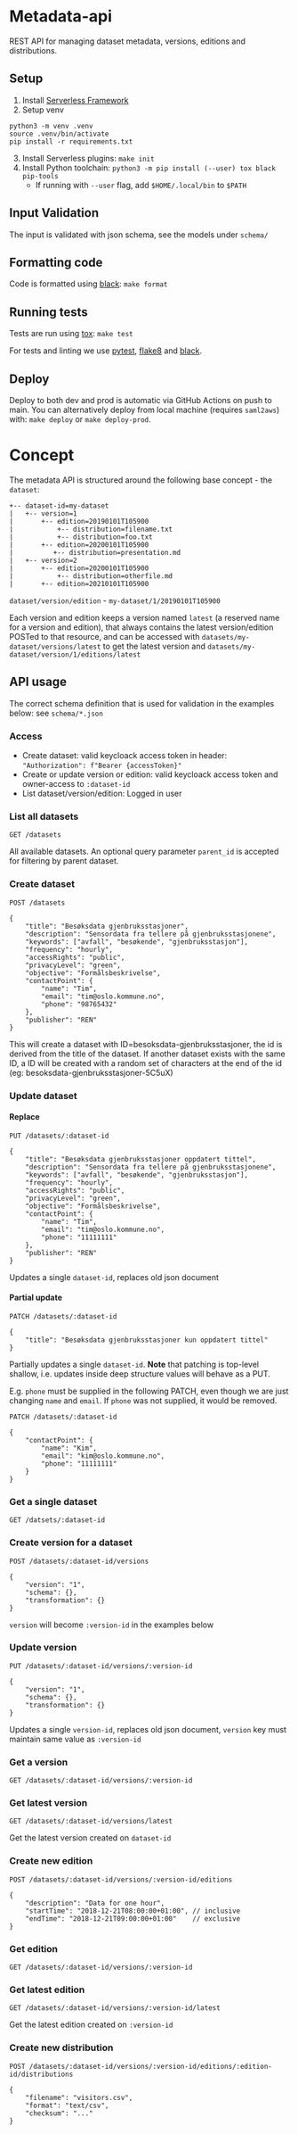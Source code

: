 Metadata-api
============

REST API for managing dataset metadata, versions, editions and distributions.

## Setup

1. Install [Serverless Framework](https://serverless.com/framework/docs/getting-started/)
2. Setup venv
```
python3 -m venv .venv
source .venv/bin/activate
pip install -r requirements.txt
```
3. Install Serverless plugins: `make init`
4. Install Python toolchain: `python3 -m pip install (--user) tox black pip-tools`
   - If running with `--user` flag, add `$HOME/.local/bin` to `$PATH`


## Input Validation
The input is validated with json schema, see the models under `schema/`


## Formatting code

Code is formatted using [black](https://pypi.org/project/black/): `make format`

## Running tests

Tests are run using [tox](https://pypi.org/project/tox/): `make test`

For tests and linting we use [pytest](https://pypi.org/project/pytest/), [flake8](https://pypi.org/project/flake8/) and [black](https://pypi.org/project/black/).

## Deploy

Deploy to both dev and prod is automatic via GitHub Actions on push to main. You can alternatively deploy from local machine (requires `saml2aws`) with: `make deploy` or `make deploy-prod`.

# Concept
The metadata API is structured around the following base concept - the `dataset`:
```
+-- dataset-id=my-dataset
|   +-- version=1
|       +-- edition=20190101T105900
|           +-- distribution=filename.txt
|           +-- distribution=foo.txt
|       +-- edition=20200101T105900
|          +-- distribution=presentation.md
|   +-- version=2
|       +-- edition=20200101T105900
|           +-- distribution=otherfile.md
|       +-- edition=20210101T105900
```
`dataset/version/edition` - `my-dataset/1/20190101T105900`

Each version and edition keeps a version named `latest` (a reserved name for a version and edition), that always contains the latest version/edition POSTed to that resource, and can be accessed with `datasets/my-dataset/versions/latest` to get the latest version and `datasets/my-dataset/version/1/editions/latest`


## API usage
The correct schema definition that is used for validation in the examples below: see `schema/*.json`

### Access
* Create dataset: valid keycloack access token in header: `"Authorization": f"Bearer {accessToken}"`
* Create or update version or edition: valid keycloack access token and owner-access to `:dataset-id`
* List dataset/version/edition: Logged in user

### List all datasets

```
GET /datasets
```
All available datasets. An optional query parameter `parent_id` is accepted for filtering by parent dataset.

### Create dataset

```
POST /datasets

{
    "title": "Besøksdata gjenbruksstasjoner",
    "description": "Sensordata fra tellere på gjenbruksstasjonene",
    "keywords": ["avfall", "besøkende", "gjenbruksstasjon"],
    "frequency": "hourly",
    "accessRights": "public",
    "privacyLevel": "green",
    "objective": "Formålsbeskrivelse",
    "contactPoint": {
        "name": "Tim",
        "email": "tim@oslo.kommune.no",
        "phone": "98765432"
    },
    "publisher": "REN"
}
```
This will create a dataset with ID=besoksdata-gjenbruksstasjoner, the id is derived from the title of the dataset. If another dataset exists with the same ID, a ID will be created with a random set of characters at the end of the id (eg: besoksdata-gjenbruksstasjoner-5C5uX)

### Update dataset

#### Replace

```
PUT /datasets/:dataset-id

{
    "title": "Besøksdata gjenbruksstasjoner oppdatert tittel",
    "description": "Sensordata fra tellere på gjenbruksstasjonene",
    "keywords": ["avfall", "besøkende", "gjenbruksstasjon"],
    "frequency": "hourly",
    "accessRights": "public",
    "privacyLevel": "green",
    "objective": "Formålsbeskrivelse",
    "contactPoint": {
        "name": "Tim",
        "email": "tim@oslo.kommune.no",
        "phone": "11111111"
    },
    "publisher": "REN"
}
```
Updates a single `dataset-id`, replaces old json document

#### Partial update

```
PATCH /datasets/:dataset-id

{
    "title": "Besøksdata gjenbruksstasjoner kun oppdatert tittel"
}
```

Partially updates a single `dataset-id`. **Note** that patching is top-level shallow, i.e. updates inside deep structure values will behave as a PUT.

E.g. `phone` must be supplied in the following PATCH, even though we are just changing `name` and `email`. If `phone` was not supplied, it would be removed.

```
PATCH /datasets/:dataset-id

{
    "contactPoint": {
        "name": "Kim",
        "email": "kim@oslo.kommune.no",
        "phone": "11111111"
    }
}
```

### Get a single dataset

```
GET /datsets/:dataset-id
```

### Create version for a dataset

```
POST /datasets/:dataset-id/versions

{
    "version": "1",
    "schema": {},
    "transformation": {}
}
```
`version` will become  `:version-id` in the examples below

### Update version

```
PUT /datasets/:dataset-id/versions/:version-id

{
    "version": "1",
    "schema": {},
    "transformation": {}
}
```
Updates a single `version-id`, replaces old json document, `version` key must maintain same value as `:version-id`

### Get a version

```
GET /datasets/:dataset-id/versions/:version-id
```

### Get latest version

```
GET /datasets/:dataset-id/versions/latest
```
Get the latest version created on `dataset-id`

### Create new edition

```
POST /datasets/:dataset-id/versions/:version-id/editions

{
    "description": "Data for one hour",
    "startTime": "2018-12-21T08:00:00+01:00", // inclusive
    "endTime": "2018-12-21T09:00:00+01:00"    // exclusive
}
```

### Get edition

```
GET /datasets/:dataset-id/versions/:version-id
```

### Get latest edition

```
GET /datasets/:dataset-id/versions/:version-id/latest
```
Get the latest edition created on `:version-id`

### Create new distribution

```
POST /datasets/:dataset-id/versions/:version-id/editions/:edition-id/distributions

{
    "filename": "visitors.csv",
    "format": "text/csv",
    "checksum": "..."
}
```
